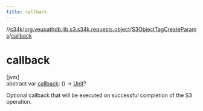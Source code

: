 ```yaml
---
title: callback
---
```

//[s34k](../../../index.html)/[org.veupathdb.lib.s3.s34k.requests.object](../index.html)/[S3ObjectTagCreateParams](index.html)/[callback](callback.html)



# callback



[jvm]\
abstract var [callback](callback.html): () -&gt; [Unit](https://kotlinlang.org/api/latest/jvm/stdlib/kotlin/-unit/index.html)?



Optional callback that will be executed on successful completion of the S3 operation.




